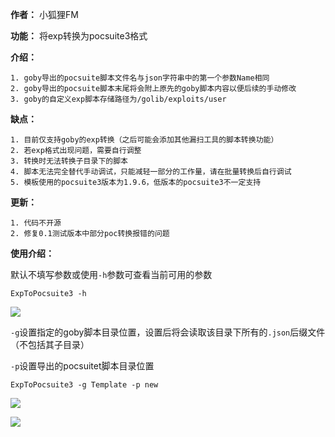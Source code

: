 **作者：** 小狐狸FM

**功能：** 将exp转换为pocsuite3格式

**介绍：**

```
1. goby导出的pocsuite脚本文件名与json字符串中的第一个参数Name相同
2. goby导出的pocsuite脚本末尾将会附上原先的goby脚本内容以便后续的手动修改
3. goby的自定义exp脚本存储路径为/golib/exploits/user
```

**缺点：**

```
1. 目前仅支持goby的exp转换（之后可能会添加其他漏扫工具的脚本转换功能）
2. 若exp格式出现问题，需要自行调整
3. 转换时无法转换子目录下的脚本
4. 脚本无法完全替代手动调试，只能减轻一部分的工作量，请在批量转换后自行调试
5. 模板使用的pocsuite3版本为1.9.6，低版本的pocsuite3不一定支持
```

**更新：**

```
1. 代码不开源
2. 修复0.1测试版本中部分poc转换报错的问题
```



**使用介绍：**

默认不填写参数或使用`-h`参数可查看当前可用的参数

```
ExpToPocsuite3 -h
```

![](img/1.png)

`-g`设置指定的goby脚本目录位置，设置后将会读取该目录下所有的`.json`后缀文件（不包括其子目录）

`-p`设置导出的pocsuitet脚本目录位置

```
ExpToPocsuite3 -g Template -p new
```

![](img/2.png)



![](img/3.png)

